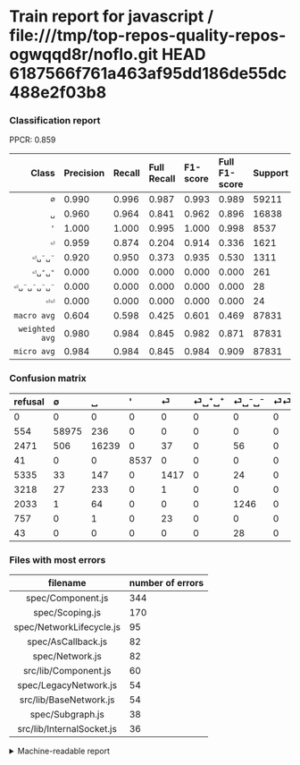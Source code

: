 # Train report for javascript / file:///tmp/top-repos-quality-repos-ogwqqd8r/noflo.git HEAD 6187566f761a463af95dd186de55dc488e2f03b8

### Classification report

PPCR: 0.859

| Class | Precision | Recall | Full Recall | F1-score | Full F1-score | Support | Full Support | PPCR |
|------:|:----------|:-------|:------------|:---------|:---------|:--------|:-------------|:-----|
| `∅` | 0.990| 0.996| 0.987| 0.993| 0.989| 59211| 59765| 0.991 |
| `␣` | 0.960| 0.964| 0.841| 0.962| 0.896| 16838| 19309| 0.872 |
| `'` | 1.000| 1.000| 0.995| 1.000| 0.998| 8537| 8578| 0.995 |
| `⏎` | 0.959| 0.874| 0.204| 0.914| 0.336| 1621| 6956| 0.233 |
| `⏎␣⁻␣⁻` | 0.920| 0.950| 0.373| 0.935| 0.530| 1311| 3344| 0.392 |
| `⏎␣⁺␣⁺` | 0.000| 0.000| 0.000| 0.000| 0.000| 261| 3479| 0.075 |
| `⏎␣⁻␣⁻␣⁻␣⁻` | 0.000| 0.000| 0.000| 0.000| 0.000| 28| 71| 0.394 |
| `⏎⏎` | 0.000| 0.000| 0.000| 0.000| 0.000| 24| 781| 0.031 |
| `macro avg` | 0.604| 0.598| 0.425| 0.601| 0.469| 87831| 102283| 0.859 |
| `weighted avg` | 0.980| 0.984| 0.845| 0.982| 0.871| 87831| 102283| 0.859 |
| `micro avg` | 0.984| 0.984| 0.845| 0.984| 0.909| 87831| 102283| 0.859 |

### Confusion matrix

|refusal|  ∅| ␣| '| ⏎| ⏎␣⁺␣⁺| ⏎␣⁻␣⁻| ⏎⏎| ⏎␣⁻␣⁻␣⁻␣⁻| 
|:---|:---|:---|:---|:---|:---|:---|:---|:---|
|0 |0 |0 |0 |0 |0 |0 |0 |0 |
|554 |58975 |236 |0 |0 |0 |0 |0 |0 |
|2471 |506 |16239 |0 |37 |0 |56 |0 |0 |
|41 |0 |0 |8537 |0 |0 |0 |0 |0 |
|5335 |33 |147 |0 |1417 |0 |24 |0 |0 |
|3218 |27 |233 |0 |1 |0 |0 |0 |0 |
|2033 |1 |64 |0 |0 |0 |1246 |0 |0 |
|757 |0 |1 |0 |23 |0 |0 |0 |0 |
|43 |0 |0 |0 |0 |0 |28 |0 |0 |

### Files with most errors

| filename | number of errors|
|:----:|:-----|
| spec/Component.js | 344 |
| spec/Scoping.js | 170 |
| spec/NetworkLifecycle.js | 95 |
| spec/AsCallback.js | 82 |
| spec/Network.js | 82 |
| src/lib/Component.js | 60 |
| spec/LegacyNetwork.js | 54 |
| src/lib/BaseNetwork.js | 54 |
| spec/Subgraph.js | 38 |
| src/lib/InternalSocket.js | 36 |

<details>
    <summary>Machine-readable report</summary>
```json
{
  "cl_report": {"\u0027": {"f1-score": 1.0, "precision": 1.0, "recall": 1.0, "support": 8537}, "macro avg": {"f1-score": 0.6006117624770763, "precision": 0.6036491788486275, "recall": 0.5981264053907518, "support": 87831}, "micro avg": {"f1-score": 0.9838667440880783, "precision": 0.9838667440880783, "recall": 0.9838667440880783, "support": 87831}, "weighted avg": {"f1-score": 0.9820616332543637, "precision": 0.9803483998590711, "recall": 0.9838667440880783, "support": 87831}, "\u2205": {"f1-score": 0.9932380655646593, "precision": 0.9904773101340231, "recall": 0.9960142541081893, "support": 59211}, "\u23ce": {"f1-score": 0.914488544691836, "precision": 0.9587280108254398, "recall": 0.8741517581739667, "support": 1621}, "\u23ce\u23ce": {"f1-score": 0.0, "precision": 0.0, "recall": 0.0, "support": 24}, "\u23ce\u2423\u207a\u2423\u207a": {"f1-score": 0.0, "precision": 0.0, "recall": 0.0, "support": 261}, "\u23ce\u2423\u207b\u2423\u207b": {"f1-score": 0.9350844277673547, "precision": 0.9202363367799113, "recall": 0.950419527078566, "support": 1311}, "\u23ce\u2423\u207b\u2423\u207b\u2423\u207b\u2423\u207b": {"f1-score": 0.0, "precision": 0.0, "recall": 0.0, "support": 28}, "\u2423": {"f1-score": 0.9620830617927603, "precision": 0.9597517730496454, "recall": 0.9644257037652928, "support": 16838}},
  "cl_report_full": {"\u0027": {"f1-score": 0.9976044405492258, "precision": 1.0, "recall": 0.9952203310795057, "support": 8578}, "macro avg": {"f1-score": 0.46864424164804336, "precision": 0.6036491788486275, "recall": 0.4249156700343041, "support": 102283}, "micro avg": {"f1-score": 0.9090756072672186, "precision": 0.9838667440880783, "recall": 0.8448520281962789, "support": 102283}, "weighted avg": {"f1-score": 0.8707571793419864, "precision": 0.939079864488422, "recall": 0.8448520281962789, "support": 102283}, "\u2205": {"f1-score": 0.988625981711048, "precision": 0.9904773101340231, "recall": 0.9867815611143645, "support": 59765}, "\u23ce": {"f1-score": 0.3360208679155798, "precision": 0.9587280108254398, "recall": 0.20370902817711328, "support": 6956}, "\u23ce\u23ce": {"f1-score": 0.0, "precision": 0.0, "recall": 0.0, "support": 781}, "\u23ce\u2423\u207a\u2423\u207a": {"f1-score": 0.0, "precision": 0.0, "recall": 0.0, "support": 3479}, "\u23ce\u2423\u207b\u2423\u207b": {"f1-score": 0.5304384844614729, "precision": 0.9202363367799113, "recall": 0.37260765550239233, "support": 3344}, "\u23ce\u2423\u207b\u2423\u207b\u2423\u207b\u2423\u207b": {"f1-score": 0.0, "precision": 0.0, "recall": 0.0, "support": 71}, "\u2423": {"f1-score": 0.8964641585470204, "precision": 0.9597517730496454, "recall": 0.8410067844010565, "support": 19309}},
  "ppcr": 0.8587057477782232
}
```
</details>
